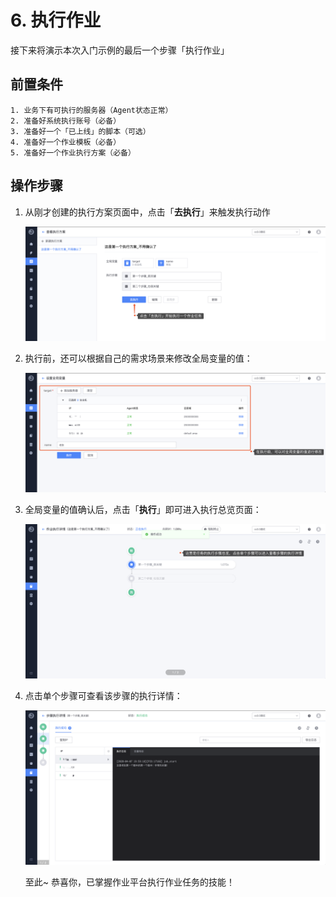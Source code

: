 # 6. 执行作业

接下来将演示本次入门示例的最后一个步骤「执行作业」

## 前置条件

```
1. 业务下有可执行的服务器（Agent状态正常）
2. 准备好系统执行账号（必备）
3. 准备好一个「已上线」的脚本（可选）
4. 准备好一个作业模板（必备）
5. 准备好一个作业执行方案（必备）
```

## 操作步骤

1. 从刚才创建的执行方案页面中，点击「**去执行**」来触发执行动作

   ![image-20200407195149316](media/image-20200407195149316.png)

2. 执行前，还可以根据自己的需求场景来修改全局变量的值：

   ![image-20200407195351347](media/image-20200407195351347.png)

3. 全局变量的值确认后，点击「**执行**」即可进入执行总览页面：

   ![image-20200407200026973](media/image-20200407200026973.png)

4. 点击单个步骤可查看该步骤的执行详情：

   ![image-20200407200229158](media/image-20200407200229158.png)

   至此~ 恭喜你，已掌握作业平台执行作业任务的技能！